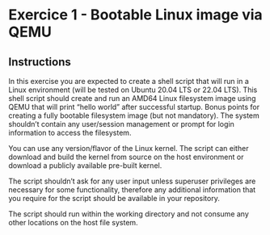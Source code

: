# Exercice 1 - Bootable Linux image via QEMU

## Instructions

In this exercise you are expected to create a shell script that will run in a Linux environment (will be tested on Ubuntu 20.04 LTS or 22.04 LTS). This shell script should create and run an AMD64 Linux filesystem image using QEMU that will print “hello world” after successful startup. Bonus points for creating a fully bootable filesystem image (but not mandatory). The system shouldn’t contain any user/session management or prompt for login information to access the filesystem.

You can use any version/flavor of the Linux kernel. The script can either download and build the kernel from source on the host environment or download a publicly available pre-built kernel.

The script shouldn’t ask for any user input unless superuser privileges are necessary for some functionality, therefore any additional information that you require for the script should be available in your repository.

The script should run within the working directory and not consume any other locations on the host file system.

